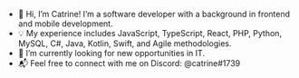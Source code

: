 - 👋 Hi, I’m Catrine! I’m a software developer with a background in frontend and mobile development.
- 💡 My experience includes JavaScript, TypeScript, React, PHP, Python, MySQL, C#, Java, Kotlin, Swift, and Agile methodologies.
- 🚀 I’m currently looking for new opportunities in IT.
- 📬 Feel free to connect with me on Discord: @catrine#1739
<!---
CatrineH/CatrineH is a ✨ special ✨ repository because its `README.md` (this file) appears on your GitHub profile.
You can click the Preview link to take a look at your changes.
- 🔐 I’m particularly interested in software development with a focus on security, privacy, and architecture.

--->
